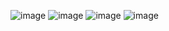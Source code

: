 ![image](https://user-images.githubusercontent.com/113089569/226308206-75052f38-2635-4850-b807-e4b5969a06e6.png)
![image](https://user-images.githubusercontent.com/113089569/226308277-cbe4dd15-7a71-42aa-a36a-b93ef9493a8e.png)
![image](https://user-images.githubusercontent.com/113089569/226308308-cda455fd-4485-4de1-856f-f569d5e8de7c.png)
![image](https://user-images.githubusercontent.com/113089569/226308355-6343f698-abed-4381-acc3-86c7708c9a6c.png)

